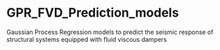 # GPR_FVD_Prediction_models
Gaussian Process Regression models to predict the seismic response of structural systems equipped with fluid viscous dampers
